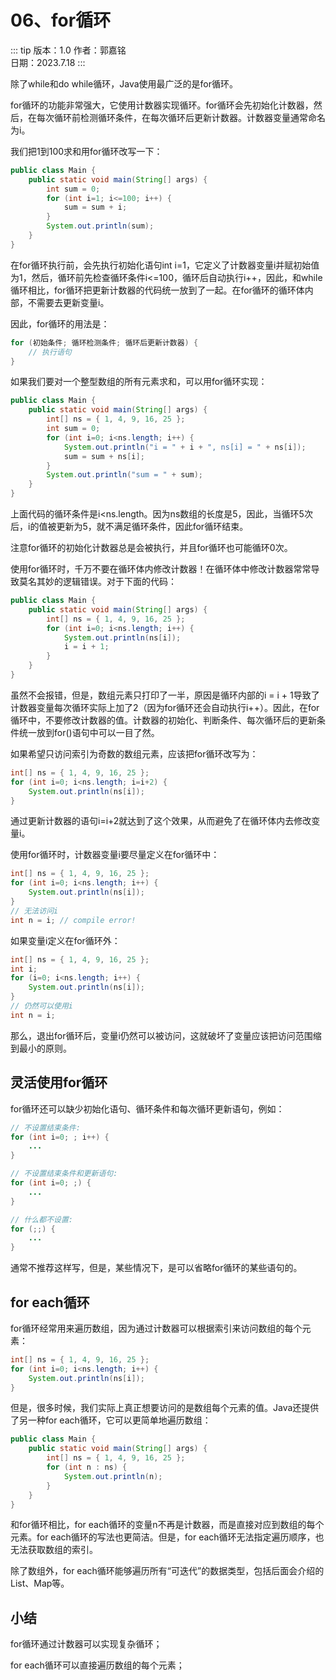 # 06、for循环

::: tip 版本：1.0
作者：郭嘉铭
</br>
日期：2023.7.18
:::

除了while和do while循环，Java使用最广泛的是for循环。

for循环的功能非常强大，它使用计数器实现循环。for循环会先初始化计数器，然后，在每次循环前检测循环条件，在每次循环后更新计数器。计数器变量通常命名为i。

我们把1到100求和用for循环改写一下：

```java
public class Main {
    public static void main(String[] args) {
        int sum = 0;
        for (int i=1; i<=100; i++) {
            sum = sum + i;
        }
        System.out.println(sum);
    }
}
```

在for循环执行前，会先执行初始化语句int i=1，它定义了计数器变量i并赋初始值为1，然后，循环前先检查循环条件i<=100，循环后自动执行i++，因此，和while循环相比，for循环把更新计数器的代码统一放到了一起。在for循环的循环体内部，不需要去更新变量i。

因此，for循环的用法是：

```java
for (初始条件; 循环检测条件; 循环后更新计数器) {
    // 执行语句
}
```

如果我们要对一个整型数组的所有元素求和，可以用for循环实现：

```java
public class Main {
    public static void main(String[] args) {
        int[] ns = { 1, 4, 9, 16, 25 };
        int sum = 0;
        for (int i=0; i<ns.length; i++) {
            System.out.println("i = " + i + ", ns[i] = " + ns[i]);
            sum = sum + ns[i];
        }
        System.out.println("sum = " + sum);
    }
}
```

上面代码的循环条件是i<ns.length。因为ns数组的长度是5，因此，当循环5次后，i的值被更新为5，就不满足循环条件，因此for循环结束。

注意for循环的初始化计数器总是会被执行，并且for循环也可能循环0次。

使用for循环时，千万不要在循环体内修改计数器！在循环体中修改计数器常常导致莫名其妙的逻辑错误。对于下面的代码：

```java
public class Main {
    public static void main(String[] args) {
        int[] ns = { 1, 4, 9, 16, 25 };
        for (int i=0; i<ns.length; i++) {
            System.out.println(ns[i]);
            i = i + 1;
        }
    }
}
```

虽然不会报错，但是，数组元素只打印了一半，原因是循环内部的i = i + 1导致了计数器变量每次循环实际上加了2（因为for循环还会自动执行i++）。因此，在for循环中，不要修改计数器的值。计数器的初始化、判断条件、每次循环后的更新条件统一放到for()语句中可以一目了然。

如果希望只访问索引为奇数的数组元素，应该把for循环改写为：

```java
int[] ns = { 1, 4, 9, 16, 25 };
for (int i=0; i<ns.length; i=i+2) {
    System.out.println(ns[i]);
}
```

通过更新计数器的语句i=i+2就达到了这个效果，从而避免了在循环体内去修改变量i。

使用for循环时，计数器变量i要尽量定义在for循环中：

```java
int[] ns = { 1, 4, 9, 16, 25 };
for (int i=0; i<ns.length; i++) {
    System.out.println(ns[i]);
}
// 无法访问i
int n = i; // compile error!
```

如果变量i定义在for循环外：

```java
int[] ns = { 1, 4, 9, 16, 25 };
int i;
for (i=0; i<ns.length; i++) {
    System.out.println(ns[i]);
}
// 仍然可以使用i
int n = i;
```

那么，退出for循环后，变量i仍然可以被访问，这就破坏了变量应该把访问范围缩到最小的原则。

## 灵活使用for循环

for循环还可以缺少初始化语句、循环条件和每次循环更新语句，例如：

```java
// 不设置结束条件:
for (int i=0; ; i++) {
    ...
}
```

```java
// 不设置结束条件和更新语句:
for (int i=0; ;) {
    ...
}
```

```java
// 什么都不设置:
for (;;) {
    ...
}
```

通常不推荐这样写，但是，某些情况下，是可以省略for循环的某些语句的。

## for each循环

for循环经常用来遍历数组，因为通过计数器可以根据索引来访问数组的每个元素：

```java
int[] ns = { 1, 4, 9, 16, 25 };
for (int i=0; i<ns.length; i++) {
    System.out.println(ns[i]);
}
```

但是，很多时候，我们实际上真正想要访问的是数组每个元素的值。Java还提供了另一种for each循环，它可以更简单地遍历数组：

```java
public class Main {
    public static void main(String[] args) {
        int[] ns = { 1, 4, 9, 16, 25 };
        for (int n : ns) {
            System.out.println(n);
        }
    }
}
```

和for循环相比，for each循环的变量n不再是计数器，而是直接对应到数组的每个元素。for each循环的写法也更简洁。但是，for each循环无法指定遍历顺序，也无法获取数组的索引。

除了数组外，for each循环能够遍历所有“可迭代”的数据类型，包括后面会介绍的List、Map等。

## 小结

for循环通过计数器可以实现复杂循环；

for each循环可以直接遍历数组的每个元素；
